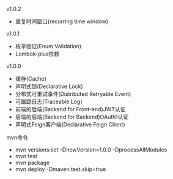 v1.0.2
- 重复时间窗口(recurring time window)

v1.0.1
- 枚举验证(Enum Validation)
- Lombok-plus依赖

v1.0.0
- 缓存(Cache)
- 声明式锁(Declarative Lock)
- 分布式可重试事件(Distributed Retryable Event)
- 可跟踪日志(Traceable Log)
- 前端的后端(Backend for Front-end)JWT认证
- 后端的后端(Backend for Backend)OAuth1认证
- 声明式Feign客户端(Declarative Feign Client)

mvn命令
- mvn versions:set -DnewVersion=1.0.0 -DprocessAllModules
- mvn test
- mvn package
- mvn deploy -Dmaven.test.skip=true 
